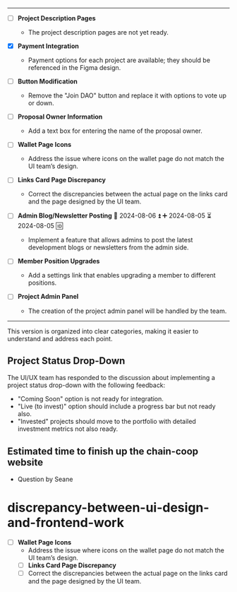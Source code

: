 

---

- [ ] **Project Description Pages**
  - The project description pages are not yet ready.

- [x] **Payment Integration**
  - Payment options for each project are available; they should be referenced in the Figma design.

- [ ] **Button Modification**
  - Remove the "Join DAO" button and replace it with options to vote up or down.

- [ ] **Proposal Owner Information**
  - Add a text box for entering the name of the proposal owner.

- [ ] **Wallet Page Icons**
  - Address the issue where icons on the wallet page do not match the UI team’s design.

- [ ] **Links Card Page Discrepancy**
  - Correct the discrepancies between the actual page on the links card and the page designed by the UI team.

- [ ] **Admin Blog/Newsletter Posting** 📅 2024-08-06 ⏫ ➕ 2024-08-05 ⏳ 2024-08-05 🆔
  - Implement a feature that allows admins to post the latest development blogs or newsletters from the admin side.

- [ ] **Member Position Upgrades**
  - Add a settings link that enables upgrading a member to different positions.

- [ ] **Project Admin Panel**
  - The creation of the project admin panel will be handled by the team.

---

This version is organized into clear categories, making it easier to understand and address each point.

## Project Status Drop-Down 
The UI/UX team has responded to the discussion about implementing a project status drop-down with the following feedback: 
- "Coming Soon" option is not  ready for integration. 
- "Live (to invest)" option should include a progress bar but not ready also. 
- "Invested" projects should move to the portfolio with detailed investment metrics not also ready.


## Estimated time to finish up the chain-coop website
- Question by Seane

# discrepancy-between-ui-design-and-frontend-work
- [ ] **Wallet Page Icons**
  - Address the issue where icons on the wallet page do not match the UI team’s design.
  - [ ] **Links Card Page Discrepancy**
  - [ ] Correct the discrepancies between the actual page on the            links    card and the page designed by the UI team.
